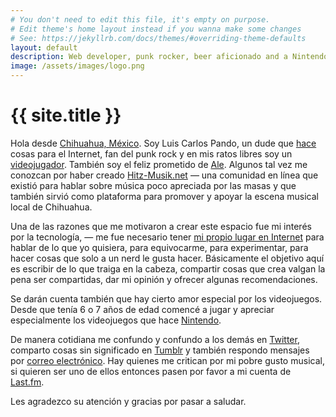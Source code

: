 ```yaml
---
# You don't need to edit this file, it's empty on purpose.
# Edit theme's home layout instead if you wanna make some changes
# See: https://jekyllrb.com/docs/themes/#overriding-theme-defaults
layout: default
description: Web developer, punk rocker, beer aficionado and a Nintendo freak since 1990. | Desarrollador web, punk rocker, aficionado de la cerveza y un fan de Nintendo desde 1990.
image: /assets/images/logo.png
---
```


<h1 class="text-center">{{ site.title }}</h1>

<span class="first-letter">H</span>ola desde [Chihuahua, México][1]. Soy Luis Carlos Pando, un dude que [hace][2] cosas para el Internet, fan del punk rock y en mis ratos libres soy un [videojugador][3]. También soy el feliz prometido de [Ale][4]. Algunos tal vez me conozcan por haber creado [Hitz-Musik.net][5] ― una comunidad en línea que existió para hablar sobre música poco apreciada por las masas y que también sirvió como plataforma para promover y apoyar la escena musical local de Chihuahua.


Una de las razones que me motivaron a crear este espacio fue mi interés por la tecnología, ― me fue necesario tener [mi propio lugar en Internet][6] para hablar de lo que yo quisiera, para equivocarme, para experimentar, para hacer cosas que solo a un nerd le gusta hacer. Básicamente el objetivo aquí es escribir de lo que traiga en la cabeza, compartir cosas que crea valgan la pena ser compartidas, dar mi opinión y ofrecer algunas recomendaciones.

Se darán cuenta también que hay cierto amor especial por los videojuegos. Desde que tenía 6 o 7 años de edad comencé a jugar y apreciar especialmente los videojuegos que hace [Nintendo][7].

De manera cotidiana me confundo y confundo a los demás en [Twitter][8], comparto cosas sin significado en [Tumblr][9] y también respondo mensajes por [correo electrónico][10]. Hay quienes me critican por mi pobre gusto musical, si quieren ser uno de ellos entonces pasen por favor a mi cuenta de [Last.fm][11].

Les agradezco su atención y gracias por pasar a saludar.

[1]: http://www.municipiochihuahua.gob.mx/
[2]: https://github.com/luiscarlospando
[3]: /live/
[4]: https://www.instagram.com/primitivegirl
[5]: http://hitz-musik.net
[6]: https://blog.luiscarlospando.net/
[7]: /nintendo/
[8]: http://twitter.com/intent/user?screen_name=mijo&lang=es
[9]: http://fakechorus.tumblr.com/
[10]: mailto:luiscarlos@luiscarlospando.net
[11]: http://www.last.fm/user/hmstarlight/